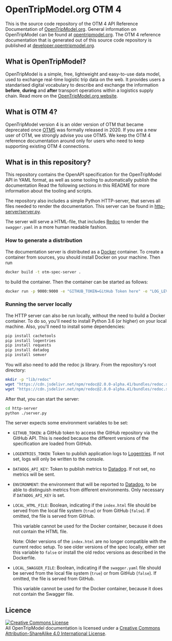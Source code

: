 # OpenTripModel.org OTM 4

This is the source code repository of the OTM 4 API Reference Documentation of
[OpenTripModel.org](https://opentripmodel.org). General information on
OpenTripModel can be found at
[opentripmodel.org](https://opentripmodel.org). The OTM 4
reference documentation that is generated out of this source code repository is
published at [developer.opentripmodel.org](https://developer.opentripmodel.org).

## What is OpenTripModel?
OpenTripModel is a simple, free, lightweight and easy-to-use data model, used to
exchange real-time logistic trip data on the web. It provides users a
standarised digital vocabulary to describe and exchange the information
**before**, **during** and **after** transport operations within a logistics
supply chain. Read more on the
[OpenTripModel.org website](https://opentripmodel.org).

## What is OTM 4?
OpenTripModel version 4 is an older version of OTM that became deprecated once 
[OTM5](https://otm5.opentripmodel.org/) was formally released in 2020. If you are
a new user of OTM, we strongly advise you use OTM5. We keep the OTM 4 reference
documentation around only for users who need to keep supporting existing OTM 4
connections.

## What is in this repository?
This repository contains the OpenAPI specification for the OpenTripModel API in
YAML format, as well as some tooling to automatically publish the documentation
Read the following sections in this README for more information about the tooling 
and scripts.

The repository also includes a simple Python HTTP-server, that serves all files
needed to render the documentation. This server can be found in 
[http-server/server.py](http-server/server.py).

The server will serve a HTML-file, that includes
[Redoc](https://github.com/Rebilly/ReDoc) to render the `swagger.yaml`
in a more human readable fashion.

### How to generate a distribution
The documentation server is distributed as a [Docker](https://www.docker.com/what-docker)
container. To create a container from sources, you should install Docker on your
machine. Then run 

```bash
docker build -t otm-spec-server .
```

to build the container. Then the container can be started as follows:

```bash
docker run -p 9000:9000 -e "GITHUB_TOKEN=GitHub Token here" -e "LOG_LEVEL=DEBUG" otm-spec-server 
``` 

### Running the server locally
The HTTP server can also be run locally, without the need to build a Docker 
container. To do so, you'll need to install Python 3.6 (or higher) on your local
machine. Also, you'll need to install some dependencies:

```bash
pip install cachetools
pip install logentries
pip install requests
pip install datadog
pip install semver
```

You will also need to add the redoc js library. From the repository's root directory:
```bash
mkdir -p "lib/redoc"
wget "https://cdn.jsdelivr.net/npm/redoc@2.0.0-alpha.41/bundles/redoc.standalone.js" -P "lib/redoc"
wget "https://cdn.jsdelivr.net/npm/redoc@2.0.0-alpha.41/bundles/redoc.standalone.js.map" -P "lib/redoc"
```

After that, you can start the server:

```bash
cd http-server
python ./server.py
```

The server expects some environment variables to be set:

* `GITHUB_TOKEN`: a GitHub token to access the GitHub repository via the 
  GitHub API. This is needed because the different versions of the 
  specification are loaded from GitHub.
* `LOGENTRIES_TOKEN`: Token to publish application logs to 
  [Logentries](https://logentries.com/). If not set, logs will only be
  written to the console.
* `DATADOG_API_KEY`: Token to publish metrics to 
  [Datadog](https://www.datadoghq.com/). If not set, no metrics will be sent.
* `ENVIRONMENT`: the environment that will be reported to 
  [Datadog](https://www.datadoghq.com/), to be able to distinguish metrics
  from different environments. Only necessary if `DATADOG_API_KEY` is set.
* `LOCAL_HTML_FILE`: Boolean, indicating if the `index.html` file should
  be served from the local file system (`true`) or from GitHub (`false`).
  If omitted, the file is served from GitHub.
  
  This variable cannot be used for the Docker container, because it does not contain the HTML file.
  
  Note: Older versions of the `index.html` are no longer compatible with the current redoc setup.
  To see older versions of the spec locally, either set this variable to `false` or install the
  old redoc versions as described in the Dockerfile.
* `LOCAL_SWAGGER_FILE`: Boolean, indicating if the `swagger.yaml` file should
  be served from the local file system (`true`) or from GitHub (`false`).
  If omitted, the file is served from GitHub.
  
  This variable cannot be used for the Docker container, because it does not contain the Swagger file.
  

## Licence
<a rel="license" href="http://creativecommons.org/licenses/by-sa/4.0/"><img alt="Creative Commons License" style="border-width:0" src="https://i.creativecommons.org/l/by-sa/4.0/88x31.png" /></a><br />All OpenTripModel documentation is licensed under a <a rel="license" href="http://creativecommons.org/licenses/by-sa/4.0/">Creative Commons Attribution-ShareAlike 4.0 International License</a>.
